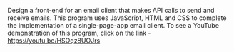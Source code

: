 Design a front-end for an email client that makes API calls to send and receive emails. This program uses JavaScript, HTML and CSS to complete the implementation of a single-page-app email client.
To see a YouTube demonstration of this program, click on the link - https://youtu.be/HSOqz8UOJrs
